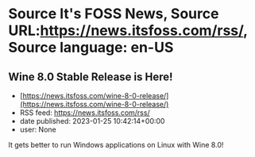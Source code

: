 # Source It's FOSS News, Source URL:https://news.itsfoss.com/rss/, Source language: en-US

## Wine 8.0 Stable Release is Here!
 - [https://news.itsfoss.com/wine-8-0-release/](https://news.itsfoss.com/wine-8-0-release/)
 - RSS feed: https://news.itsfoss.com/rss/
 - date published: 2023-01-25 10:42:14+00:00
 - user: None

It gets better to run Windows applications on Linux with Wine 8.0!
